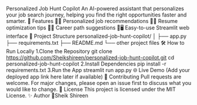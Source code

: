 Personalized Job Hunt Copilot
    An AI-powered assistant that personalizes your job search journey, helping you find the right opportunities faster and smarter.
🚀 Features
    🔎 Personalized job recommendations
    📄 Resume optimization tips
    🎯 Career path suggestions
    🖥️ Easy-to-use Streamlit web interface
📂 Project Structure
        personalized-job-hunt-copilot/
       │
       ├── app.py
       ├── requirements.txt
       ├── README.md
         └── other project files
🛠️ How to Run Locally
     1.Clone the Repository
            git clone https://github.com/Sheikshireen/personalized-job-hunt-copilot.git
            cd personalized-job-hunt-copilot
     2.Install Dependencies
           pip install -r requirements.txt
     3.Run the App
          streamlit run app.py
🌐 Live Demo
        (Add your deployed app link here later if available)
🤝 Contributing
        Pull requests are welcome. For major changes, please open an issue first to discuss        what you would like to change.
📄 License
       This project is licensed under the MIT License.
✨ Author
       Sheik Shireen


